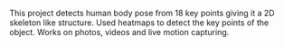 This project detects human body pose from 18 key points giving it a 2D skeleton like structure. Used
heatmaps to detect the key points of the object. Works on photos, videos and live motion capturing.
